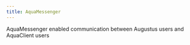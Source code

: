```yaml
---
title: AquaMessenger
---
```

AquaMessenger enabled communication between Augustus users and AquaClient users